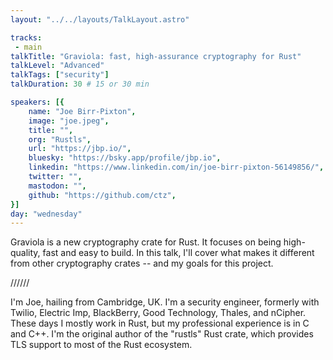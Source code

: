 ```yaml
---
layout: "../../layouts/TalkLayout.astro"

tracks: 
 - main
talkTitle: "Graviola: fast, high-assurance cryptography for Rust"
talkLevel: "Advanced"
talkTags: ["security"]
talkDuration: 30 # 15 or 30 min

speakers: [{
    name: "Joe Birr-Pixton",
    image: "joe.jpeg",
    title: "",
    org: "Rustls",
    url: "https://jbp.io/",
    bluesky: "https://bsky.app/profile/jbp.io",
    linkedin: "https://www.linkedin.com/in/joe-birr-pixton-56149856/",
    twitter: "",
    mastodon: "",
    github: "https://github.com/ctz",
}]
day: "wednesday"
---
```


Graviola is a new cryptography crate for Rust. It focuses on being high-quality, fast and easy to build. In this talk, I'll cover what makes it different from other cryptography crates -- and my goals for this project.

////// <!-- sepatator between abstract and bio -->

I'm Joe, hailing from Cambridge, UK. I'm a security engineer, formerly with Twilio, Electric Imp, BlackBerry, Good Technology, Thales, and nCipher. These days I mostly work in Rust, but my professional experience is in C and C++. I'm the original author of the "rustls" Rust crate, which provides TLS support to most of the Rust ecosystem.


